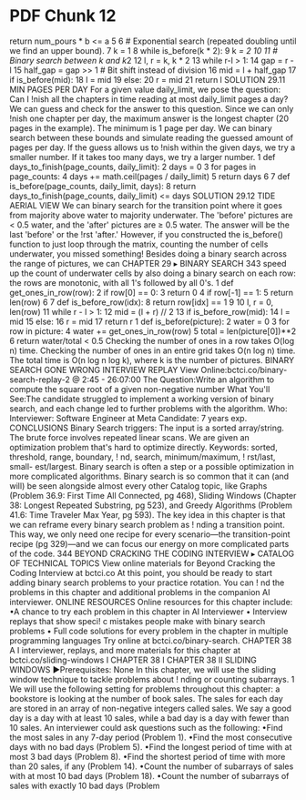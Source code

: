 # PDF Chunk 12

return num_pours * b <= a 5 6 # Exponential search (repeated doubling until we find an upper bound). 7 k = 1 8 while is_before(k * 2): 9 k *= 2 10 11 # Binary search between k and k*2 12 l, r = k, k * 2 13 while r-l > 1: 14 gap = r - l 15 half_gap = gap >> 1 # Bit shift instead of division 16 mid = l + half_gap 17 if is_before(mid): 18 l = mid 19 else: 20 r = mid 21 return l SOLUTION 29.11 MIN PAGES PER DAY For a given value daily_limit, we pose the question: Can I !nish all the chapters in time reading at most daily_limit pages a day? We can guess and check for the answer to this question. Since we can only !nish one chapter per day, the maximum answer is the longest chapter (20 pages in the example). The minimum is 1 page per day. We can binary search between these bounds and simulate reading the guessed amount of pages per day. If the guess allows us to !nish within the given days, we try a smaller number. If it takes too many days, we try a larger number. 1 def days_to_finish(page_counts, daily_limit): 2 days = 0 3 for pages in page_counts: 4 days += math.ceil(pages / daily_limit) 5 return days 6 7 def is_before(page_counts, daily_limit, days): 8 return days_to_finish(page_counts, daily_limit) <= days SOLUTION 29.12 TIDE AERIAL VIEW We can binary search for the transition point where it goes from majority above water to majority underwater. The 'before' pictures are < 0.5 water, and the 'after' pictures are ≥ 0.5 water. The answer will be the last 'before' or the !rst 'after.' However, if you constructed the is_before() function to just loop through the matrix, counting the number of cells underwater, you missed something! Besides doing a binary search across the range of pictures, we can CHAPTER 29 ▸ BINARY SEARCH 343 speed up the count of underwater cells by also doing a binary search on each row: the rows are monotonic, with all 1's followed by all 0's. 1 def get_ones_in_row(row): 2 if row[0] == 0: 3 return 0 4 if row[-1] == 1: 5 return len(row) 6 7 def is_before_row(idx): 8 return row[idx] == 1 9 10 l, r = 0, len(row) 11 while r - l > 1: 12 mid = (l + r) // 2 13 if is_before_row(mid): 14 l = mid 15 else: 16 r = mid 17 return r 1 def is_before(picture): 2 water = 0 3 for row in picture: 4 water += get_ones_in_row(row) 5 total = len(picture[0])**2 6 return water/total < 0.5 Checking the number of ones in a row takes O(log n) time. Checking the number of ones in an entire grid takes O(n log n) time. The total time is O(n log n log k), where k is the number of pictures. BINARY SEARCH GONE WRONG INTERVIEW REPLAY View Online:bctci.co/binary-search-replay-2 @ 2:45 - 26:07:00 The Question:Write an algorithm to compute the square root of a given non-negative number What You'll See:The candidate struggled to implement a working version of binary search, and each change led to further problems with the algorithm. Who: Interviewer: Software Engineer at Meta Candidate: 7 years exp. CONCLUSIONS Binary Search triggers: The input is a sorted array/string. The brute force involves repeated linear scans. We are given an optimization problem that's hard to optimize directly. Keywords: sorted, threshold, range, boundary, ! nd, search, minimum/maximum, ! rst/last, small- est/largest. Binary search is often a step or a possible optimization in more complicated algorithms. Binary search is so common that it can (and will) be seen alongside almost every other Catalog topic, like Graphs (Problem 36.9: First Time All Connected, pg 468), Sliding Windows (Chapter 38: Longest Repeated Substring, pg 523), and Greedy Algorithms (Problem 41.6: Time Traveler Max Year, pg 593). The key idea in this chapter is that we can reframe every binary search problem as ! nding a transition point. This way, we only need one recipe for every scenario—the transition-point recipe (pg 329)—and we can focus our energy on more complicated parts of the code. 344 BEYOND CRACKING THE CODING INTERVIEW ▸ CATALOG OF TECHNICAL TOPICS View online materials for Beyond Cracking the Coding Interview at bctci.co At this point, you should be ready to start adding binary search problems to your practice rotation. You can ! nd the problems in this chapter and additional problems in the companion AI interviewer. ONLINE RESOURCES Online resources for this chapter include: •A chance to try each problem in this chapter in AI Interviewer • Interview replays that show speci! c mistakes people make with binary search problems • Full code solutions for every problem in the chapter in multiple programming languages Try online at bctci.co/binary-search. CHAPTER 38 A I interviewer, replays, and more materials for this chapter at bctci.co/sliding-windows I CHAPTER 38 I CHAPTER 38 II SLIDING WINDOWS ▶Prerequisites: None In this chapter, we will use the sliding window technique to tackle problems about ! nding or counting subarrays. 1 We will use the following setting for problems throughout this chapter: a bookstore is looking at the number of book sales. The sales for each day are stored in an array of non-negative integers called sales. We say a good day is a day with at least 10 sales, while a bad day is a day with fewer than 10 sales. An interviewer could ask questions such as the following: •Find the most sales in any 7-day period (Problem 1). •Find the most consecutive days with no bad days (Problem 5). •Find the longest period of time with at most 3 bad days (Problem 8). •Find the shortest period of time with more than 20 sales, if any (Problem 14). •Count the number of subarrays of sales with at most 10 bad days (Problem 18). •Count the number of subarrays of sales with exactly 10 bad days (Problem